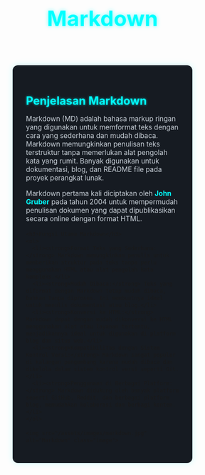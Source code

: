 <html lang="id">
<head>
  <meta charset="UTF-8">
  <meta name="viewport" content="width=device-width, initial-scale=1.0">
  <title>Markdown</title>
  <style>
    * {
      margin: 0;
      padding: 0;
      box-sizing: border-box;
    }

    body {
      font-family: 'Segoe UI', sans-serif;
      background-color: #0d1117;
      color: #e6f1ff;
      line-height: 1.6;
    }


    header {
      text-align: center;
      padding: 50px 20px 20px;
    }

    header h1 {
      font-size: 3rem;
      color: #00ffff;
      text-shadow: 0 0 10px #00ffff88;
    }

    .content {
      max-width: 900px;
      margin: 30px auto;
      background-color: #161b22;
      padding: 30px;
      border-radius: 12px;
      box-shadow: 0 0 15px #00ffff33;
    }

    h2, h3 {
      color: #00ffff;
      text-shadow: 0 0 5px #00ffffaa;
    }

    h2 {
      font-size: 1.8em;
      margin-bottom: 10px;
    }

    h3 {
      font-size: 1.4em;
      margin: 25px 0 10px;
    }

    p {
      font-size: 1.1em;
      margin-bottom: 16px;
      color: #c9d1d9;
    }

    ul, ol {
      margin: 15px 0;
      padding-left: 25px;
    }

    li {
      margin-bottom: 12px;
      font-size: 1.05em;
      color: #e6f1ff;
    }

    strong {
      color: #00ffff;
    }

    .image {
      width: 100%;
      max-width: 500px;
      display: block;
      margin: 25px auto;
      border-radius: 12px;
      box-shadow: 0 0 10px #00ffff44;
    }

    @media (max-width: 768px) {
      header h1 {
        font-size: 2.2rem;
      }

      nav {
        flex-direction: column;
        gap: 10px;
      }
    }
  </style>
</head>
<body>

  <!-- Header -->
  <header>
    <h1>Markdown</h1>
  </header>

  <!-- Konten -->
  <section class="content">
    <h2>Penjelasan Markdown</h2>
    <p>
      Markdown (MD) adalah bahasa markup ringan yang digunakan untuk memformat teks dengan cara yang sederhana dan mudah dibaca. Markdown memungkinkan penulisan teks terstruktur tanpa memerlukan alat pengolah kata yang rumit. Banyak digunakan untuk dokumentasi, blog, dan README file pada proyek perangkat lunak.
    </p>
    <p>
      Markdown pertama kali diciptakan oleh <strong>John Gruber</strong> pada tahun 2004 untuk mempermudah penulisan dokumen yang dapat dipublikasikan secara online dengan format HTML.
    </p>

    <h3>Fungsi Utama Markdown</h3>
    <ol>
      <li><strong>Format Teks yang Sederhana:</strong> Markdown memungkinkan penulis untuk memberikan struktur pada teks tanpa perlu menggunakan HTML atau alat pengolah kata kompleks.</li>
      <li><strong>Mudah Dibaca:</strong> Teks yang diformat dengan Markdown tetap mudah dibaca, bahkan tanpa diproses. Ini membuatnya ideal untuk menulis dokumentasi atau blog.</li>
      <li><strong>Konversi ke HTML:</strong> Markdown dapat dengan mudah dikonversi ke HTML menggunakan alat atau layanan tertentu, menjadikannya ideal untuk digunakan di platform blog dan situs web.</li>
      <li><strong>Kompatibilitas dengan Sistem Kontrol Versi:</strong> Markdown sangat populer di kalangan pengembang karena mudah dibaca dan dikelola dalam sistem kontrol versi seperti Git.</li>
      <li><strong>Penggunaan di Berbagai Platform:</strong> Markdown didukung oleh banyak platform seperti GitHub, Reddit, dan berbagai platform blog, memudahkan kolaborasi dan berbagi konten.</li>
    </ol>

    <img src="/assets/images/markdown.jpg" alt="Markdown" class="image">
  </section>

</body>
</html>
